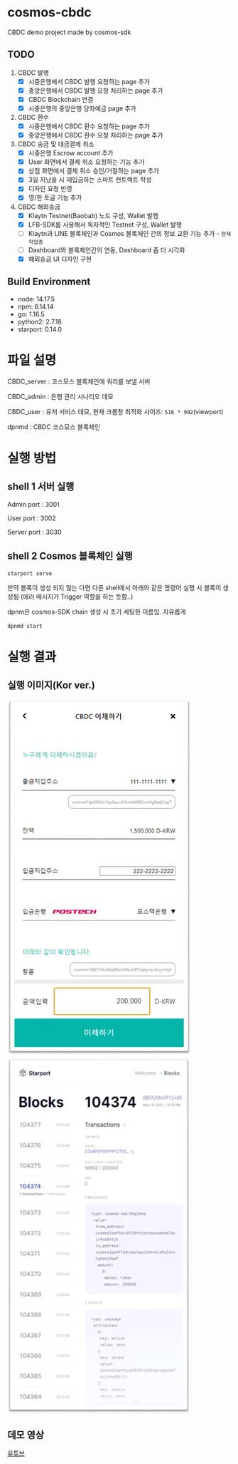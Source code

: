 # cosmos-cbdc
CBDC demo project made by cosmos-sdk

## TODO
1. CBDC 발행
   - [x] 시중은행에서 CBDC 발행 요청하는 page 추가
   - [x] 중앙은행에서 CBDC 발행 요청 처리하는 page 추가
   - [x] CBDC Blockchain 연결
   - [x] 시중은행의 중앙은행 당좌예금 page 추가
2. CBDC 환수
   - [x] 시중은행에서 CBDC 환수 요청하는 page 추가
   - [x] 중앙은행에서 CBDC 환수 요청 처리하는 page 추가
3. CBDC 송금 및 대금결제 취소
   - [x] 시중은행 Escrow account 추가
   - [x] User 화면에서 결제 취소 요청하는 기능 추가
   - [x] 상점 화면에서 결제 취소 승인/거절하는 page 추가
   - [x] 3일 지났을 시 재입금하는 스마트 컨트랙트 작성
   - [x] 디자인 요청 반영
   - [x] 영/한 토글 기능 추가
4. CBDC 해외송금
   - [x] Klaytn Testnet(Baobab) 노드 구성, Wallet 발행
   - [x] LFB-SDK를 사용해서 독자적인 Testnet 구성, Wallet 발행
   - [ ] Klaytn과 LINE 블록체인과 Cosmos 블록체인 간의 정보 교환 기능 추가 - `현재 작업중`
   - [ ] Dashboard와 블록체인간의 연동, Dashboard 좀 더 시각화
   - [x] 해외송금 UI 디자인 구현

## Build Environment
- node: 14.17.5
- npm: 6.14.14
- go: 1.16.5
- python2: 2.7.18
- starport: 0.14.0

# 파일 설명

CBDC_server :  코스모스 블록체인에 쿼리를 보낼 서버

CBDC_admin : 은행 관리 시나리오 데모

CBDC_user : 유저 서비스 데모, 현재 크롬창 최적화 사이즈: `516 * 992`(viewport)

dpnmd : CBDC 코스모스 블록체인

# 실행 방법

## shell 1 서버 실행

Admin port : 3001 

User port : 3002

Server port : 3030



## shell 2 Cosmos 블록체인 실행

```
starport serve
``` 

만약 블록이 생성 되지 않는 다면 다른 shell에서 아래와 같은 명령어 실행 시 블록이 생성됨 (에러 메시지가 Trigger 역할을 하는 듯함..)

dpnm은 cosmos-SDK chain 생성 시 초기 세팅한 이름임. 자유롭게  

```
dpnmd start
``` 

# 실행 결과

## 실행 이미지(Kor ver.)

![demo1](./images/demo1.PNG)
![demo2](./images/demo2.PNG)

## 데모 영상 

[유튜브](https://www.youtube.com/watch?v=DqvWH7rcHTU)
